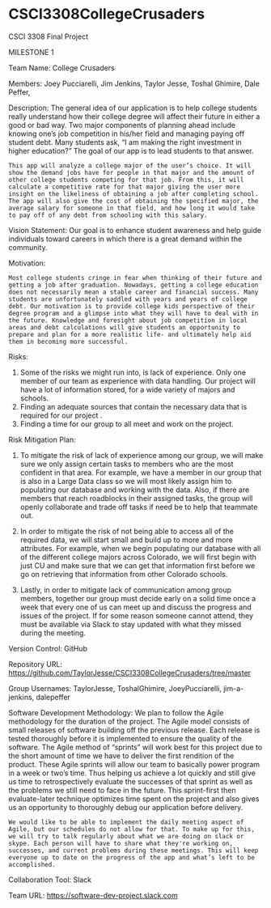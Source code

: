 # CSCI3308CollegeCrusaders
CSCI 3308 Final Project

MILESTONE 1

Team Name: College Crusaders

Members: Joey Pucciarelli, Jim Jenkins, Taylor Jesse, Toshal Ghimire, Dale Peffer, 

Description: 
	The general idea of our application is to help college students really understand how their college degree will affect their future in either a good or bad way. Two major components of planning ahead include knowing one’s job competition in his/her field and managing paying off student debt. Many students ask, “I am making the right investment in higher education?” The goal of our app is to lead students to that answer.
	
	This app will analyze a college major of the user’s choice. It will show the demand jobs have for people in that major and the amount of other college students competing for that job. From this, it will calculate a competitive rate for that major giving the user more insight on the likeliness of obtaining a job after completing school. The app will also give the cost of obtaining the specified major, the average salary for someone in that field, and how long it would take to pay off of any debt from schooling with this salary.


Vision Statement: Our goal is to enhance student awareness and help guide individuals toward careers in which there is a great demand within the community.


Motivation:

	Most college students cringe in fear when thinking of their future and getting a job after graduation. Nowadays, getting a college education does not necessarily mean a stable career and financial success. Many students are unfortunately saddled with years and years of college debt. Our motivation is to provide college kids perspective of their degree program and a glimpse into what they will have to deal with in the future. Knowledge and foresight about job competition in local areas and debt calculations will give students an opportunity to prepare and plan for a more realistic life- and ultimately help aid them in becoming more successful.

Risks: 

1. Some of the risks we might run into, is lack of experience. Only one member of our team as experience with data handling. Our project will have a lot of information stored, for a wide variety of majors and schools. 
2. Finding an adequate sources that contain the necessary data that is required for our project . 
3. Finding a time for our group to all meet and work on the project. 



Risk Mitigation Plan:

1. To mitigate the risk of lack of experience among our group, we will make sure we only assign certain tasks to members who are the most confident in that area. For example, we have a member in our group that is also in a Large Data class so we will most likely assign him to populating our database and working with the data. Also, if there are members that reach roadblocks in their assigned tasks, the group will openly collaborate and trade off tasks if need be to help that teammate out.

2. In order to mitigate the risk of not being able to access all of the required data, we will start small and build up to more and more attributes. For example, when we begin populating our database with all of the different college majors across Colorado, we will first begin with just CU and make sure that we can get that information first before we go on retrieving that information from other Colorado schools.

3. Lastly, in order to mitigate lack of communication among group members, together our group must decide early on a solid time once a week that every one of us can meet up and discuss the progress and issues of the project. If for some reason someone cannot attend, they must be available via Slack to stay updated with what they missed during the meeting.

Version Control: GitHub

Repository URL: https://github.com/TaylorJesse/CSCI3308CollegeCrusaders/tree/master

Group Usernames: TaylorJesse, ToshalGhimire, JoeyPucciarelli, jim-a-jenkins, dalepeffer

Software Development Methodology: 
	We plan to follow the Agile methodology for the duration of the project. The Agile model consists of small releases of software building off the previous release. Each release is tested thoroughly before it is implemented to ensure the quality of the software. The Agile method of “sprints” will work best for this project due to the short amount of time we have to deliver the first rendition of the product. These Agile sprints will allow our team to basically power program in a week or two’s time. Thus helping us achieve a lot quickly and still give us time to retrospectively evaluate the successes of that sprint as well as the problems we still need to face in the future. This sprint-first then evaluate-later technique optimizes time spent on the project and also gives us an opportunity to thoroughly debug our application before delivery.

	We would like to be able to implement the daily meeting aspect of Agile, but our schedules do not allow for that. To make up for this, we will try to talk regularly about what we are doing on slack or skype. Each person will have to share what they're working on, successes, and current problems during these meetings. This will keep everyone up to date on the progress of the app and what’s left to be accomplished. 

Collaboration Tool: Slack

Team URL: https://software-dev-project.slack.com 

